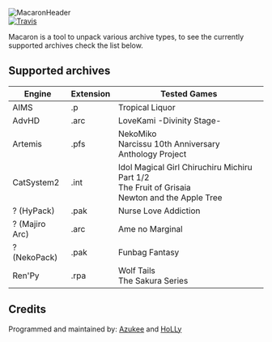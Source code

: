 ![MacaronHeader](https://i.imgur.com/OiFhlqw.png)  
[![Travis](https://img.shields.io/travis/com/Azukee/ArchiveUnpacker.svg)](https://travis-ci.com/Azukee/ArchiveUnpacker)

Macaron is a tool to unpack various archive types, to see the currently supported archives check the list below.


## Supported archives
| Engine         | Extension | Tested Games                                |
|----------------|-----------|---------------------------------------------|
| AIMS           | .p        | Tropical Liquor                             |
| AdvHD          | .arc      | LoveKami -Divinity Stage-                   |
| Artemis        | .pfs      | NekoMiko<br>Narcissu 10th Anniversary Anthology Project|
| CatSystem2     | .int      | Idol Magical Girl Chiruchiru Michiru Part 1/2<br>The Fruit of Grisaia<br>Newton and the Apple Tree
| ? (HyPack)     | .pak      | Nurse Love Addiction                        |
| ? (Majiro Arc) | .arc      | Ame no Marginal                             |
| ? (NekoPack)   | .pak      | Funbag Fantasy                              |
| Ren'Py         | .rpa      | Wolf Tails<br>The Sakura Series                                  |

## Credits
Programmed and maintained by: [Azukee](https://github.com/Azukee) and [HoLLy](https://github.com/HoLLy-HaCKeR)